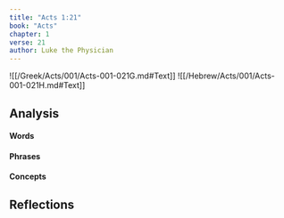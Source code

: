 ```yaml
---
title: "Acts 1:21"
book: "Acts"
chapter: 1
verse: 21
author: Luke the Physician
---
```

![[/Greek/Acts/001/Acts-001-021G.md#Text]]
![[/Hebrew/Acts/001/Acts-001-021H.md#Text]]

## Analysis

#### Words

#### Phrases

#### Concepts

## Reflections
